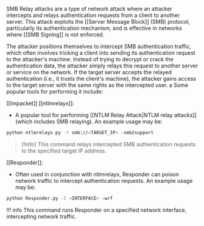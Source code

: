 SMB Relay attacks are a type of network attack where an attacker intercepts and relays authentication requests from a client to another server. This attack exploits the [[Server Message Block]] (SMB) protocol, particularly its authentication mechanism, and is effective in networks where [[SMB Signing]] is not enforced.

The attacker positions themselves to intercept SMB authentication traffic, which often involves tricking a client into sending its authentication request to the attacker's machine. Instead of trying to decrypt or crack the authentication data, the attacker simply relays this request to another server or service on the network. If the target server accepts the relayed authentication (i.e., it trusts the client's machine), the attacker gains access to the target server with the same rights as the intercepted user.
a
Some popular tools for performing it include:

[[Impacket]] [[ntlmrelayx]]:

- A popular tool for performing [[NTLM Relay Attack|NTLM relay attacks]] (which includes SMB relaying). An example usage may be:

```bash
python ntlmrelayx.py -t smb://<TARGET_IP> -smb2support
```

>[!info]
>This command relays intercepted SMB authentication requests to the specified target IP address.

[[Responder]]:

- Often used in conjunction with ntlmrelayx, Responder can poison network traffic to intercept authentication requests. An example usage may be:

```bash
python Responder.py -I <INTERFACE> -wrf
```

!!! info
    This command runs Responder on a specified network interface, intercepting network traffic.



